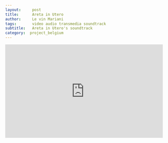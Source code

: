 ```yaml
---
layout:     post
title:      Areta in Utero
author:     Le vin Mariani
tags: 		video audio transmedia soundtrack
subtitle:   Areta in Utero's soundtrack
category:  project_belgium
---
```

<!-- Start Writing Below in Markdown -->









<iframe width="100%" height="300" scrolling="no" frameborder="no" allow="autoplay" src="https://w.soundcloud.com/player/?url=https%3A//api.soundcloud.com/tracks/497797557&color=%23ff5500&auto_play=false&hide_related=false&show_comments=true&show_user=true&show_reposts=false&show_teaser=true&visual=true"></iframe>






